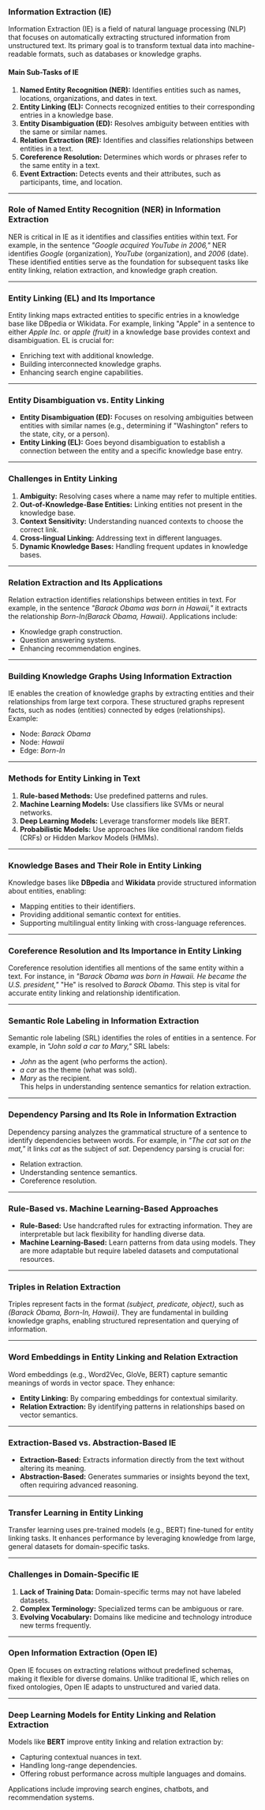 ### **Information Extraction (IE)**  
Information Extraction (IE) is a field of natural language processing (NLP) that focuses on automatically extracting structured information from unstructured text. Its primary goal is to transform textual data into machine-readable formats, such as databases or knowledge graphs.

#### **Main Sub-Tasks of IE**  
1. **Named Entity Recognition (NER):** Identifies entities such as names, locations, organizations, and dates in text.  
2. **Entity Linking (EL):** Connects recognized entities to their corresponding entries in a knowledge base.  
3. **Entity Disambiguation (ED):** Resolves ambiguity between entities with the same or similar names.  
4. **Relation Extraction (RE):** Identifies and classifies relationships between entities in a text.  
5. **Coreference Resolution:** Determines which words or phrases refer to the same entity in a text.  
6. **Event Extraction:** Detects events and their attributes, such as participants, time, and location.  

---

### **Role of Named Entity Recognition (NER) in Information Extraction**  
NER is critical in IE as it identifies and classifies entities within text. For example, in the sentence *"Google acquired YouTube in 2006,"* NER identifies *Google* (organization), *YouTube* (organization), and *2006* (date). These identified entities serve as the foundation for subsequent tasks like entity linking, relation extraction, and knowledge graph creation.

---

### **Entity Linking (EL) and Its Importance**  
Entity linking maps extracted entities to specific entries in a knowledge base like DBpedia or Wikidata. For example, linking "Apple" in a sentence to either *Apple Inc.* or *apple (fruit)* in a knowledge base provides context and disambiguation. EL is crucial for:  
- Enriching text with additional knowledge.  
- Building interconnected knowledge graphs.  
- Enhancing search engine capabilities.

---

### **Entity Disambiguation vs. Entity Linking**  
- **Entity Disambiguation (ED):** Focuses on resolving ambiguities between entities with similar names (e.g., determining if "Washington" refers to the state, city, or a person).  
- **Entity Linking (EL):** Goes beyond disambiguation to establish a connection between the entity and a specific knowledge base entry.

---

### **Challenges in Entity Linking**  
1. **Ambiguity:** Resolving cases where a name may refer to multiple entities.  
2. **Out-of-Knowledge-Base Entities:** Linking entities not present in the knowledge base.  
3. **Context Sensitivity:** Understanding nuanced contexts to choose the correct link.  
4. **Cross-lingual Linking:** Addressing text in different languages.  
5. **Dynamic Knowledge Bases:** Handling frequent updates in knowledge bases.

---

### **Relation Extraction and Its Applications**  
Relation extraction identifies relationships between entities in text. For example, in the sentence *"Barack Obama was born in Hawaii,"* it extracts the relationship *Born-In(Barack Obama, Hawaii)*. Applications include:  
- Knowledge graph construction.  
- Question answering systems.  
- Enhancing recommendation engines.

---

### **Building Knowledge Graphs Using Information Extraction**  
IE enables the creation of knowledge graphs by extracting entities and their relationships from large text corpora. These structured graphs represent facts, such as nodes (entities) connected by edges (relationships). Example:  
- Node: *Barack Obama*  
- Node: *Hawaii*  
- Edge: *Born-In*

---

### **Methods for Entity Linking in Text**  
1. **Rule-based Methods:** Use predefined patterns and rules.  
2. **Machine Learning Models:** Use classifiers like SVMs or neural networks.  
3. **Deep Learning Models:** Leverage transformer models like BERT.  
4. **Probabilistic Models:** Use approaches like conditional random fields (CRFs) or Hidden Markov Models (HMMs).

---

### **Knowledge Bases and Their Role in Entity Linking**  
Knowledge bases like **DBpedia** and **Wikidata** provide structured information about entities, enabling:  
- Mapping entities to their identifiers.  
- Providing additional semantic context for entities.  
- Supporting multilingual entity linking with cross-language references.

---

### **Coreference Resolution and Its Importance in Entity Linking**  
Coreference resolution identifies all mentions of the same entity within a text. For instance, in *"Barack Obama was born in Hawaii. He became the U.S. president,"* "He" is resolved to *Barack Obama*. This step is vital for accurate entity linking and relationship identification.

---

### **Semantic Role Labeling in Information Extraction**  
Semantic role labeling (SRL) identifies the roles of entities in a sentence. For example, in *"John sold a car to Mary,"* SRL labels:  
- *John* as the agent (who performs the action).  
- *a car* as the theme (what was sold).  
- *Mary* as the recipient.  
This helps in understanding sentence semantics for relation extraction.

---

### **Dependency Parsing and Its Role in Information Extraction**  
Dependency parsing analyzes the grammatical structure of a sentence to identify dependencies between words. For example, in *"The cat sat on the mat,"* it links *cat* as the subject of *sat*. Dependency parsing is crucial for:  
- Relation extraction.  
- Understanding sentence semantics.  
- Coreference resolution.

---

### **Rule-Based vs. Machine Learning-Based Approaches**  
- **Rule-Based:** Use handcrafted rules for extracting information. They are interpretable but lack flexibility for handling diverse data.  
- **Machine Learning-Based:** Learn patterns from data using models. They are more adaptable but require labeled datasets and computational resources.

---

### **Triples in Relation Extraction**  
Triples represent facts in the format *(subject, predicate, object)*, such as *(Barack Obama, Born-In, Hawaii)*. They are fundamental in building knowledge graphs, enabling structured representation and querying of information.

---

### **Word Embeddings in Entity Linking and Relation Extraction**  
Word embeddings (e.g., Word2Vec, GloVe, BERT) capture semantic meanings of words in vector space. They enhance:  
- **Entity Linking:** By comparing embeddings for contextual similarity.  
- **Relation Extraction:** By identifying patterns in relationships based on vector semantics.

---

### **Extraction-Based vs. Abstraction-Based IE**  
- **Extraction-Based:** Extracts information directly from the text without altering its meaning.  
- **Abstraction-Based:** Generates summaries or insights beyond the text, often requiring advanced reasoning.

---

### **Transfer Learning in Entity Linking**  
Transfer learning uses pre-trained models (e.g., BERT) fine-tuned for entity linking tasks. It enhances performance by leveraging knowledge from large, general datasets for domain-specific tasks.

---

### **Challenges in Domain-Specific IE**  
1. **Lack of Training Data:** Domain-specific terms may not have labeled datasets.  
2. **Complex Terminology:** Specialized terms can be ambiguous or rare.  
3. **Evolving Vocabulary:** Domains like medicine and technology introduce new terms frequently.

---

### **Open Information Extraction (Open IE)**  
Open IE focuses on extracting relations without predefined schemas, making it flexible for diverse domains. Unlike traditional IE, which relies on fixed ontologies, Open IE adapts to unstructured and varied data.

---

### **Deep Learning Models for Entity Linking and Relation Extraction**  
Models like **BERT** improve entity linking and relation extraction by:  
- Capturing contextual nuances in text.  
- Handling long-range dependencies.  
- Offering robust performance across multiple languages and domains.

Applications include improving search engines, chatbots, and recommendation systems.
